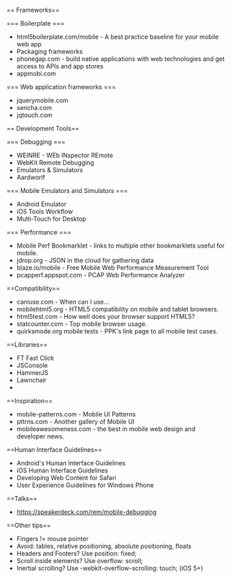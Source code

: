 == Frameworks==

=== Boilerplate ===
* html5boilerplate.com/mobile - A best practice baseline for your mobile web app
* Packaging frameworks
* phonegap.com - build native applications with web technologies and get access to APIs and app stores
* appmobi.com

=== Web application frameworks ===
* jquerymobile.com
* sencha.com
* jqtouch.com

== Development Tools==

=== Debugging ===

* WEINRE - WEb INspector REmote
* WebKit Remote Debugging
* Emulators & Simulators
* Aardworlf

=== Mobile Emulators and Simulators ===
* Android Emulator
* iOS Tools Workflow
* Multi-Touch for Desktop

=== Performance ===
* Mobile Perf Bookmarklet - links to multiple other bookmarklets useful for mobile.
* jdrop.org - JSON in the cloud for gathering data
* blaze.io/mobile - Free Mobile Web Performance Measurement Tool
* pcapperf.appspot.com - PCAP Web Performance Analyzer

==Compatibility==
* caniuse.com - When can I use...
* mobilehtml5.org - HTML5 compatibility on mobile and tablet browsers.
* html5test.com - How well does your browser support HTML5?
* statcounter.com - Top mobile browser usage.
* quirksmode.org mobile tests - PPK's link page to all mobile test cases.

==Libraries==
* FT Fast Click
* JSConsole
* HammerJS
* Lawnchair
* 

==Inspiration==
* mobile-patterns.com - Mobile UI Patterns
* pttrns.com - Another gallery of Mobile UI
* mobileawesomeness.com - the best in mobile web design and developer news.

==Human Interface Guidelines==
* Android's Human Interface Guidelines
* iOS Human Interface Guidelines
* Developing Web Content for Safari
* User Experience Guidelines for Windows Phone

==Talks==
* https://speakerdeck.com/rem/mobile-debugging

==Other tips==
* Fingers != mouse pointer
* Avoid: tables, relative positioning, absolute positioning, floats
* Headers and Footers? Use position: fixed;
* Scroll inside elements? Use overflow: scroll;
* Inertial scrolling? Use -webkit-overflow-scrolling: touch; (iOS 5+)